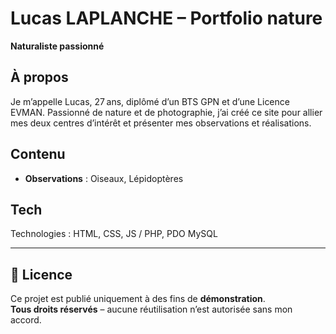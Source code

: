 # Lucas LAPLANCHE – Portfolio nature

**Naturaliste passionné**

## À propos  
Je m’appelle Lucas, 27 ans, diplômé d’un BTS GPN et d’une Licence EVMAN. Passionné de nature et de photographie, j’ai créé ce site pour allier mes deux centres d’intérêt et présenter mes observations et réalisations.

## Contenu  
- **Observations** : Oiseaux, Lépidoptères  

## Tech 
Technologies : HTML, CSS, JS / PHP, PDO MySQL

---

## 📜 Licence

Ce projet est publié uniquement à des fins de **démonstration**.  
**Tous droits réservés** – aucune réutilisation n’est autorisée sans mon accord.  
